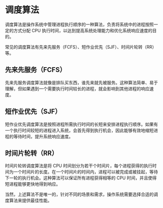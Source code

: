 # 调度算法

调度算法是操作系统中管理进程执行顺序的一种算法，负责将系统中的进程按照一定的方式分配 CPU 执行时间，以达到提高系统处理能力和优化系统响应速度的目的。

常见的调度算法有先来先服务（FCFS）、短作业优先（SJF）、时间片轮转（RR）等。

## 先来先服务（FCFS）

先来先服务调度算法就像是排队买东西，谁先来就先被服务。这种算法简单、易于理解，但如果遇到一个需要执行时间较长的进程，就会影响到其他进程的响应速度。

## 短作业优先（SJF）

短作业优先调度算法是按照进程所需执行时间的长短来安排进程执行顺序。如果有一个执行时间较短的进程进入系统，会首先得到执行机会，因此能够有效地缩短进程的等待时间，提升系统响应速度。

## 时间片轮转（RR）

时间片轮转调度算法是将 CPU 时间划分为若干个时间片，每个进程获得的执行时间为一个时间片的长度。在一个时间片的时间内，进程可以被完成或被挂起，等待下一轮的执行机会。这种算法可以保证所有进程获得相等的 CPU 时间，并且使得短进程能够更快地得到响应。

当然，上述算法不是唯一的，针对不同的场景和需求，操作系统需要选择合适的调度算法来提供最佳性能。
